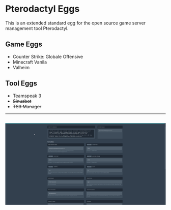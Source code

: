 # Pterodactyl Eggs
This is an extended standard egg for the open source game server management tool Pterodactyl.

## Game Eggs
* Counter Strike: Globale Offensive
* Minecraft Vanila
* Valheim

## Tool Eggs
* Teamspeak 3
* ~~Sinusbot~~
* ~~TS3 Manager~~

---
![Image](https://github.com/Mashlex/Pterodactyl-Eggs/blob/b2e2f6e5685637bf565f52f8ec53508fdddec43f/img/csgo-optionen.gif)
---
